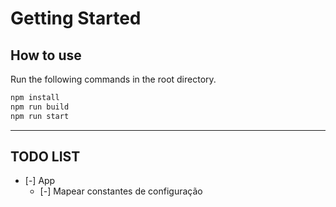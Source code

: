 # Getting Started

## How to use

Run the following commands in the root directory.

```bash
npm install
npm run build
npm run start
```
--- 
## TODO LIST
- [-] App
  - [-] Mapear constantes de configuração